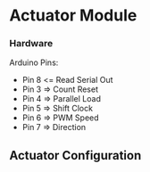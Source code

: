 # Actuator Module

### Hardware
Arduino Pins:
- Pin 8 <= Read Serial Out
- Pin 3 => Count Reset
- Pin 4 => Parallel Load
- Pin 5 => Shift Clock
- Pin 6 => PWM Speed
- Pin 7 => Direction


## Actuator Configuration